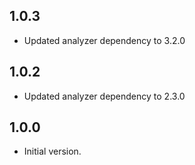 ## 1.0.3
- Updated analyzer dependency to 3.2.0

## 1.0.2
- Updated analyzer dependency to 2.3.0

## 1.0.0

- Initial version.
